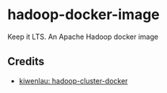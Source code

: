 # hadoop-docker-image
Keep it LTS. An Apache Hadoop docker image


## Credits
- [kiwenlau: hadoop-cluster-docker](https://github.com/kiwenlau/hadoop-cluster-docker)
